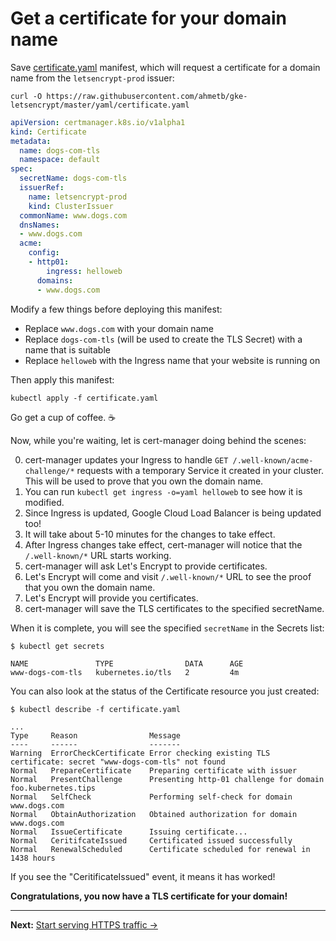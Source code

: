 <!--
Copyright 2018 Google Inc.

Licensed under the Apache License, Version 2.0 (the "License");
you may not use this file except in compliance with the License.
You may obtain a copy of the License at

    https://www.apache.org/licenses/LICENSE-2.0

Unless required by applicable law or agreed to in writing, software
distributed under the License is distributed on an "AS IS" BASIS,
WITHOUT WARRANTIES OR CONDITIONS OF ANY KIND, either express or implied.
See the License for the specific language governing permissions and
limitations under the License.
-->

# Get a certificate for your domain name

Save [certificate.yaml](yaml/certificate.yaml) manifest, which will request
a certificate for a domain name from the `letsencrypt-prod` issuer:

    curl -O https://raw.githubusercontent.com/ahmetb/gke-letsencrypt/master/yaml/certificate.yaml

```yaml
apiVersion: certmanager.k8s.io/v1alpha1
kind: Certificate
metadata:
  name: dogs-com-tls
  namespace: default
spec:
  secretName: dogs-com-tls
  issuerRef:
    name: letsencrypt-prod
    kind: ClusterIssuer
  commonName: www.dogs.com
  dnsNames:
  - www.dogs.com
  acme:
    config:
    - http01:
        ingress: helloweb
      domains:
      - www.dogs.com
```

Modify a few things before deploying this manifest:

- Replace `www.dogs.com` with your domain name
- Replace `dogs-com-tls` (will be used to create the TLS Secret) with a name
  that is suitable
- Replace `helloweb` with the Ingress name that your website is running on

Then apply this manifest:

    kubectl apply -f certificate.yaml

Go get a cup of coffee. :coffee:

Now, while you're waiting, let is cert-manager doing behind the scenes:

0. cert-manager updates your Ingress to handle `GET /.well-known/acme-challenge/*` requests with a temporary Service it created in your cluster. This will be used to prove that you own the domain name.
0. You can run `kubectl get ingress -o=yaml helloweb` to see how it is modified.
0. Since Ingress is updated, Google Cloud Load Balancer is being updated too!
0. It will take about 5-10 minutes for the changes to take effect.
0. After Ingress changes take effect, cert-manager will notice that the `/.well-known/*` URL starts working.
0. cert-manager will ask Let's Encrypt to provide certificates.
0. Let's Encrypt will come and visit `/.well-known/*` URL to see the proof that you own the domain name.
0. Let's Encrypt will provide you certificates.
0. cert-manager will save the TLS certificates to the specified secretName.

When it is complete, you will see the specified `secretName` in the Secrets list:

    $ kubectl get secrets

    NAME               TYPE                DATA      AGE
    www-dogs-com-tls   kubernetes.io/tls   2         4m

You can also look at the status of the Certificate resource you just created:

    $ kubectl describe -f certificate.yaml

    ...
    Type     Reason                Message
    ----     ------                -------
    Warning  ErrorCheckCertificate Error checking existing TLS certificate: secret "www-dogs-com-tls" not found
    Normal   PrepareCertificate    Preparing certificate with issuer
    Normal   PresentChallenge      Presenting http-01 challenge for domain foo.kubernetes.tips
    Normal   SelfCheck             Performing self-check for domain www.dogs.com
    Normal   ObtainAuthorization   Obtained authorization for domain www.dogs.com
    Normal   IssueCertificate      Issuing certificate...
    Normal   CeritifcateIssued     Certificated issued successfully
    Normal   RenewalScheduled      Certificate scheduled for renewal in 1438 hours

If you see the "CeritificateIssued" event, it means it has worked!

**Congratulations, you now have a TLS certificate for your domain!**

-----

**Next:** [Start serving HTTPS traffic &rarr;](60-start-serving-https.md)

